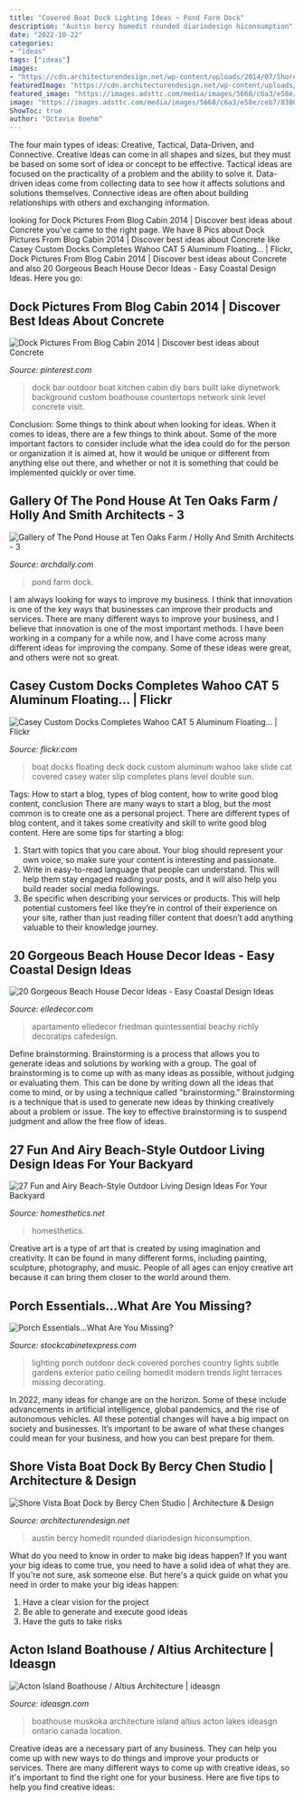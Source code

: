 ```yaml
---
title: "Covered Boat Dock Lighting Ideas ~ Pond Farm Dock"
description: "Austin bercy homedit rounded diariodesign hiconsumption"
date: "2022-10-22"
categories:
- "ideas"
tags: ["ideas"]
images:
- "https://cdn.architecturendesign.net/wp-content/uploads/2014/07/Shore-Vista-Boat-Dock-03.jpg"
featuredImage: "https://cdn.architecturendesign.net/wp-content/uploads/2014/07/Shore-Vista-Boat-Dock-03.jpg"
featured_image: "https://images.adsttc.com/media/images/5668/c6a3/e58e/ceb7/8300/0080/large_jpg/Dock.jpg?1449707156"
image: "https://images.adsttc.com/media/images/5668/c6a3/e58e/ceb7/8300/0080/large_jpg/Dock.jpg?1449707156"
ShowToc: true
author: "Octavia Boehm"
---
```



The four main types of ideas: Creative, Tactical, Data-Driven, and Connective.
Creative ideas can come in all shapes and sizes, but they must be based on some sort of idea or concept to be effective. Tactical ideas are focused on the practicality of a problem and the ability to solve it. Data-driven ideas come from collecting data to see how it affects solutions and solutions themselves. Connective ideas are often about building relationships with others and exchanging information.

	

		
looking for Dock Pictures From Blog Cabin 2014 | Discover best ideas about Concrete you've came to the right page. We have 8 Pics about Dock Pictures From Blog Cabin 2014 | Discover best ideas about Concrete like Casey Custom Docks Completes Wahoo CAT 5 Aluminum Floating… | Flickr, Dock Pictures From Blog Cabin 2014 | Discover best ideas about Concrete and also 20 Gorgeous Beach House Decor Ideas - Easy Coastal Design Ideas. Here you go:
		
    
## Dock Pictures From Blog Cabin 2014 | Discover Best Ideas About Concrete

<img loading=lazy src="https://s-media-cache-ak0.pinimg.com/736x/c0/65/f6/c065f6a1276140e30350ea996691775b.jpg" onerror="this.onerror=null;this.src='https://tse2.mm.bing.net/th?id=OIP.u79UlPvsw5s8zUpnsLGvtgHaFj&amp;pid=15.1';" alt="Dock Pictures From Blog Cabin 2014 | Discover best ideas about Concrete">

_Source: pinterest.com_

>dock bar outdoor boat kitchen cabin diy bars built lake diynetwork background custom boathouse countertops network sink level concrete visit. 

	

Conclusion: Some things to think about when looking for ideas.
When it comes to ideas, there are a few things to think about. Some of the more important factors to consider include what the idea could do for the person or organization it is aimed at, how it would be unique or different from anything else out there, and whether or not it is something that could be implemented quickly or over time.

    
## Gallery Of The Pond House At Ten Oaks Farm / Holly And Smith Architects - 3

<img loading=lazy src="https://images.adsttc.com/media/images/5668/c6a3/e58e/ceb7/8300/0080/large_jpg/Dock.jpg?1449707156" onerror="this.onerror=null;this.src='https://tse2.mm.bing.net/th?id=OIP.n4eBshOUHCJK4Lqnxb2nLgHaE7&amp;pid=15.1';" alt="Gallery of The Pond House at Ten Oaks Farm / Holly And Smith Architects - 3">

_Source: archdaily.com_

>pond farm dock. 

	

I am always looking for ways to improve my business. I think that innovation is one of the key ways that businesses can improve their products and services. There are many different ways to improve your business, and I believe that innovation is one of the most important methods. I have been working in a company for a while now, and I have come across many different ideas for improving the company. Some of these ideas were great, and others were not so great.

    
## Casey Custom Docks Completes Wahoo CAT 5 Aluminum Floating… | Flickr

<img loading=lazy src="https://c2.staticflickr.com/8/7269/6938870744_774aaa8a90_b.jpg" onerror="this.onerror=null;this.src='https://tse2.mm.bing.net/th?id=OIP.Ji01v3JM65TZ4E9sfJFrAAHaEz&amp;pid=15.1';" alt="Casey Custom Docks Completes Wahoo CAT 5 Aluminum Floating… | Flickr">

_Source: flickr.com_

>boat docks floating deck dock custom aluminum wahoo lake slide cat covered casey water slip completes plans level double sun. 

	

Tags: How to start a blog, types of blog content, how to write good blog content, conclusion
There are many ways to start a blog, but the most common is to create one as a personal project. There are different types of blog content, and it takes some creativity and skill to write good blog content. Here are some tips for starting a blog:
1. Start with topics that you care about. Your blog should represent your own voice, so make sure your content is interesting and passionate.
2. Write in easy-to-read language that people can understand. This will help them stay engaged reading your posts, and it will also help you build reader social media followings.
3. Be specific when describing your services or products. This will help potential customers feel like they’re in control of their experience on your site, rather than just reading filler content that doesn’t add anything valuable to their knowledge journey. 

    
## 20 Gorgeous Beach House Decor Ideas - Easy Coastal Design Ideas

<img loading=lazy src="https://hips.hearstapps.com/hmg-prod.s3.amazonaws.com/images/beach-house-decor-ideas-13-1517338211.jpg?crop=1xw:1xh;center,top&amp;resize=768:*" onerror="this.onerror=null;this.src='https://tse3.mm.bing.net/th?id=OIP.iPS0PbuvFbpvvRaZ3HhYmgHaJu&amp;pid=15.1';" alt="20 Gorgeous Beach House Decor Ideas - Easy Coastal Design Ideas">

_Source: elledecor.com_

>apartamento elledecor friedman quintessential beachy richly decoratips cafedesign. 

	

Define brainstorming.
Brainstorming is a process that allows you to generate ideas and solutions by working with a group. The goal of brainstorming is to come up with as many ideas as possible, without judging or evaluating them. This can be done by writing down all the ideas that come to mind, or by using a technique called "brainstorming." Brainstorming is a technique that is used to generate new ideas by thinking creatively about a problem or issue. The key to effective brainstorming is to suspend judgment and allow the free flow of ideas.

    
## 27 Fun And Airy Beach-Style Outdoor Living Design Ideas For Your Backyard

<img loading=lazy src="https://cdn.homesthetics.net/wp-content/uploads/2015/07/27-Fun-and-Airy-Beach-Style-Outdoor-Living-Design-Ideas-For-Your-Backyard-homesthetics-decor-5.jpg" onerror="this.onerror=null;this.src='https://tse4.mm.bing.net/th?id=OIP._nZECffRBr-qtQA3DIzbrQHaJ4&amp;pid=15.1';" alt="27 Fun and Airy Beach-Style Outdoor Living Design Ideas For Your Backyard">

_Source: homesthetics.net_

>homesthetics. 

	

Creative art is a type of art that is created by using imagination and creativity. It can be found in many different forms, including painting, sculpture, photography, and music. People of all ages can enjoy creative art because it can bring them closer to the world around them.

    
## Porch Essentials…What Are You Missing?

<img loading=lazy src="http://www.stockcabinetexpress.com/blog/wp-content/uploads/2015/12/country-deck-lighting.jpg" onerror="this.onerror=null;this.src='https://tse2.mm.bing.net/th?id=OIP.dvVswVf0gHzgmcAdGmAFCwHaFt&amp;pid=15.1';" alt="Porch Essentials…What Are You Missing?">

_Source: stockcabinetexpress.com_

>lighting porch outdoor deck covered porches country lights subtle gardens exterior patio ceiling homedit modern trends light terraces missing decorating. 

	

In 2022, many ideas for change are on the horizon. Some of these include advancements in artificial intelligence, global pandemics, and the rise of autonomous vehicles. All these potential changes will have a big impact on society and businesses. It’s important to be aware of what these changes could mean for your business, and how you can best prepare for them.

    
## Shore Vista Boat Dock By Bercy Chen Studio | Architecture &amp; Design

<img loading=lazy src="https://cdn.architecturendesign.net/wp-content/uploads/2014/07/Shore-Vista-Boat-Dock-03.jpg" onerror="this.onerror=null;this.src='https://tse2.mm.bing.net/th?id=OIP.5frVQXK82aunl-xbuA-PRgHaFj&amp;pid=15.1';" alt="Shore Vista Boat Dock by Bercy Chen Studio | Architecture &amp; Design">

_Source: architecturendesign.net_

>austin bercy homedit rounded diariodesign hiconsumption. 

	

What do you need to know in order to make big ideas happen?
If you want your big ideas to come true, you need to have a solid idea of what they are. If you're not sure, ask someone else. But here's a quick guide on what you need in order to make your big ideas happen: 
1. Have a clear vision for the project 
2. Be able to generate and execute good ideas 
3. Have the guts to take risks 

    
## Acton Island Boathouse / Altius Architecture | Ideasgn

<img loading=lazy src="http://ideasgn.com/wp-content/uploads/2013/05/06-Action_Island_Boathouse-Contemporary-Muskoka-Design.jpg" onerror="this.onerror=null;this.src='https://tse1.mm.bing.net/th?id=OIP.2Q2XPfGOQ9bdcBIImDkE3gHaJ4&amp;pid=15.1';" alt="Acton Island Boathouse / Altius Architecture | ideasgn">

_Source: ideasgn.com_

>boathouse muskoka architecture island altius acton lakes ideasgn ontario canada location. 

	

Creative ideas are a necessary part of any business. They can help you come up with new ways to do things and improve your products or services. There are many different ways to come up with creative ideas, so it's important to find the right one for your business. Here are five tips to help you find creative ideas: 

